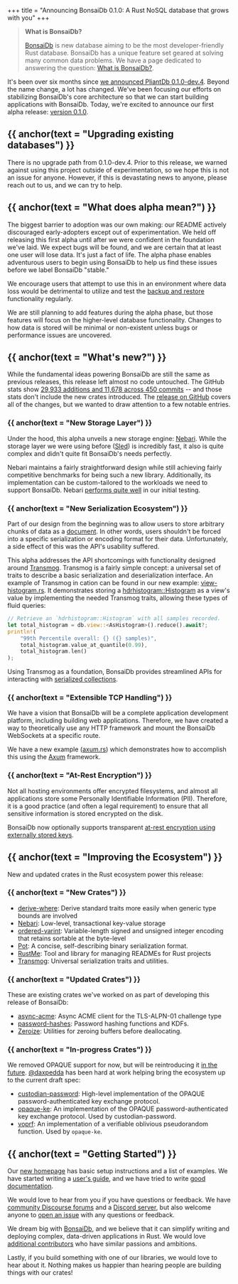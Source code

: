 +++
title = "Announcing BonsaiDb 0.1.0: A Rust NoSQL database that grows with you"
+++

> **What is BonsaiDb?**
>
> [BonsaiDb][bonsaidb] is new database aiming to be the most developer-friendly Rust database. BonsaiDb has a unique feature set geared at solving many common data problems. We have a page dedicated to answering the question: [What is BonsaiDb?](https://bonsaidb.io/about).

It's been over six months since [we announced PliantDb 0.1.0-dev.4](https://community.khonsulabs.com/t/pliantdb-v0-1-0-dev-4-released-custom-apis-unique-views-webassembly/69). Beyond the name change, a lot has changed. We've been focusing our efforts on stabilizing BonsaiDb's core architecture so that we can start building applications with BonsaiDb. Today, we're excited to announce our first alpha release: [version 0.1.0](https://github.com/khonsulabs/bonsaidb/releases/tag/v0.1.0).

## {{ anchor(text = "Upgrading existing databases") }}

There is no upgrade path from 0.1.0-dev.4. Prior to this release, we warned against using this project outside of experimentation, so we hope this is not an issue for anyone. However, if this is devastating news to anyone, please reach out to us, and we can try to help.

## {{ anchor(text = "What does alpha mean?") }}

The biggest barrier to adoption was our own making: our README actively discouraged early-adopters except out of experimentation. We held off releasing this first alpha until after we were confident in the foundation we've laid. We expect bugs will be found, and we are certain that at least one user will lose data. It's just a fact of life. The alpha phase enables adventurous users to begin using BonsaiDb to help us find these issues before we label BonsaiDb "stable."

We encourage users that attempt to use this in an environment where data loss would be detrimental to utilize and test the [backup and restore](https://bonsaidb.io/about/#backup-restore) functionality regularly.

We are still planning to add features during the alpha phase, but those features will focus on the higher-level database functionality. Changes to how data is stored will be minimal or non-existent unless bugs or performance issues are uncovered.

## {{ anchor(text = "What's new?") }}

While the fundamental ideas powering BonsaiDb are still the same as previous releases, this release left almost no code untouched. The GitHub stats show [29,933 additions and 11,678 across 450 commits](https://github.com/khonsulabs/bonsaidb/compare/v0.1.0-dev.4...v0.1.0) -- and those stats don't include the new crates introduced. The [release on GitHub](https://github.com/khonsulabs/bonsaidb/releases/tag/v0.1.0) covers all of the changes, but we wanted to draw attention to a few notable entries.

### {{ anchor(text = "New Storage Layer") }}

Under the hood, this alpha unveils a new storage engine: [Nebari](https://github.com/khonsulabs/nebari). While the storage layer we were using before ([Sled](https://sled.rs)) is incredibly fast, it also is quite complex and didn't quite fit BonsaiDb's needs perfectly.

Nebari maintains a fairly straightforward design while still achieving fairly competitive benchmarks for being such a new library. Additionally, its implementation can be custom-tailored to the workloads we need to support BonsaiDb. Nebari [performs quite well](https://khonsulabs-storage.s3.us-west-000.backblazeb2.com/nebari-scaleway-gp1-xs/index.html) in our initial testing.

### {{ anchor(text = "New Serialization Ecosystem") }}

Part of our design from the beginning was to allow users to store arbitrary chunks of data as a [document](https://dev.bonsaidb.io/v0.1.0/guide/about/concepts/document.html). In other words, users shouldn't be forced into a specific serialization or encoding format for their data. Unfortunately, a side effect of this was the API's usability suffered.

This alpha addresses the API shortcomings with functionality designed around [Transmog](https://github.com/khonsulabs/transmog). Transmog is a fairly simple concept: a universal set of traits to describe a basic serialization and deserialization interface. An example of Transmog in cation can be found in our new example: [view-histogram.rs](https://github.com/khonsulabs/bonsaidb/blob/main/examples/view-histogram/examples/view-histogram.rs). It demonstrates storing a [hdrhistogram::Histogram](https://docs.rs/hdrhistogram/latest/hdrhistogram/struct.Histogram.html) as a view's value by implementing the needed Transmog traits, allowing these types of fluid queries:

```rust
// Retrieve an `hdrhistogram::Histogram` with all samples recorded.
let total_histogram = db.view::<AsHistogram>().reduce().await?;
println!(
    "99th Percentile overall: {} ({} samples)",
    total_histogram.value_at_quantile(0.99),
    total_histogram.len()
);
```

Using Transmog as a foundation, BonsaiDb provides streamlined APIs for interacting with [serialized collections](https://docs.rs/bonsaidb/0.1.0/bonsaidb/core/connection/trait.Connection.html#using-connection-with-collectiondocumentt).

### {{ anchor(text = "Extensible TCP Handling") }}

We have a vision that BonsaiDb will be a complete application development platform, including building web applications. Therefore, we have created a way to theoretically use any HTTP framework and mount the BonsaiDb WebSockets at a specific route.

We have a new example ([axum.rs](https://github.com/khonsulabs/bonsaidb/blob/main/examples/axum/examples/axum.rs)) which demonstrates how to accomplish this using the [Axum](https://crates.io/crates/axum) framework.

### {{ anchor(text = "At-Rest Encryption") }}

Not all hosting environments offer encrypted filesystems, and almost all applications store some Personally Identifiable Information (PII). Therefore, it is a good practice (and often a legal requirement) to ensure that all sensitive information is stored encrypted on the disk.

BonsaiDb now optionally supports transparent [at-rest encryption using externally stored keys](https://dev.bonsaidb.io/v0.1.0/guide/administration/encryption.html).

## {{ anchor(text = "Improving the Ecosystem") }}

New and updated crates in the Rust ecosystem power this release:

### {{ anchor(text = "New Crates") }}

- [derive-where](https://github.com/ModProg/derive-where/): Derive standard traits more easily when generic type bounds are involved
- [Nebari](https://github.com/khonsulabs/nebari): Low-level, transactional key-value storage
- [ordered-varint](https://github.com/khonsulabs/ordered-varint): Variable-length signed and unsigned integer encoding that retains sortable at the byte-level
- [Pot](https://github.com/khonsulabs/pot): A concise, self-describing binary serialization format.
- [RustMe](https://github.com/khonsulabs/rustme): Tool and library for managing READMEs for Rust projects
- [Transmog](https://github.com/khonsulabs/transmog): Universal serialization traits and utilities.

### {{ anchor(text = "Updated Crates") }}

These are existing crates we've worked on as part of developing this release of BonsaiDb:

- [async-acme](https://github.com/User65k/async-acme/): Async ACME client for the TLS-ALPN-01 challenge type
- [password-hashes](https://github.com/RustCrypto/password-hashes): Password hashing functions and KDFs.
- [Zeroize](https://crates.io/crates/zeroize): Utilities for zeroing buffers before deallocating.

### {{ anchor(text = "In-progress Crates") }}

We removed OPAQUE support for now, but will be reintroducing it [in the
future](https://github.com/khonsulabs/bonsaidb/issues/161).
[@daxpedda](https://github.com/daxpedda) has been hard at work helping bring the
ecosystem up to the current draft spec:

- [custodian-password](https://github.com/khonsulabs/custodian): High-level implementation of the OPAQUE password-authenticated key exchange protocol.
- [opaque-ke](https://github.com/novifinancial/opaque-ke): An implementation of the OPAQUE password-authenticated key exchange protocol. Used by custodian-password.
- [voprf](https://github.com/novifinancial/voprf/): An implementation of a verifiable oblivious pseudorandom function. Used by `opaque-ke`.

## {{ anchor(text = "Getting Started") }}

Our [new homepage](https://bonsaidb.io/) has basic setup instructions and a list of examples. We have started writing a [user's guide](https://dev.bonsaidb.io/v0.1.0/guide/), and we have tried to write [good documentation](https://docs.rs/bonsaidb/).

We would love to hear from you if you have questions or feedback. We have [community Discourse forums](https://community.khonsulabs.com/) and a [Discord server](https://discord.khonsulabs.com), but also welcome anyone to [open an issue](https://github.com/khonsulabs/bonsaidb/issues/new) with any questions or feedback.

We dream big with [BonsaiDb][bonsaidb], and we believe that it can simplify writing and deploying complex, data-driven applications in Rust. We would love [additional contributors](https://github.com/khonsulabs/bonsaidb/labels/good%20first%20issue) who have similar passions and ambitions.

Lastly, if you build something with one of our libraries, we would love to hear about it. Nothing makes us happier than hearing people are building things with our crates!

[bonsaidb]: https://github.com/khonsulabs/bonsaidb
